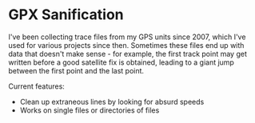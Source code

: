 # GPX Sanification

I've been collecting trace files from my GPS units since 2007, which I've used for various projects since then.  Sometimes these files end up with data that doesn't make sense - for example, the first track point may get written before a good satellite fix is obtained, leading to a giant jump between the first point and the last point.

Current features:
 - Clean up extraneous lines by looking for absurd speeds
 - Works on single files or directories of files
